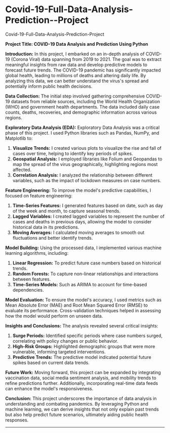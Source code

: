 # Covid-19-Full-Data-Analysis-Prediction--Project
Covid-19-Full-Data-Analysis-Prediction-Project

**Project Title: COVID-19 Data Analysis and Prediction Using Python**

**Introduction:**
In this project, I embarked on an in-depth analysis of COVID-19 (Corona Viral) data spanning from 2019 to 2021. The goal was to extract meaningful insights from raw data and develop predictive models to forecast future trends. The COVID-19 pandemic has significantly impacted global health, leading to millions of deaths and altering daily life. By analyzing this data, we can better understand the virus's spread and potentially inform public health decisions.

**Data Collection:**
The initial step involved gathering comprehensive COVID-19 datasets from reliable sources, including the World Health Organization (WHO) and government health departments. The data included daily case counts, deaths, recoveries, and demographic information across various regions.

**Exploratory Data Analysis (EDA):**
Exploratory Data Analysis was a critical phase of this project. I used Python libraries such as Pandas, NumPy, and Matplotlib to:

1. **Visualize Trends:** I created various plots to visualize the rise and fall of cases over time, helping to identify key periods of spikes.
2. **Geospatial Analysis:** I employed libraries like Folium and Geopandas to map the spread of the virus geographically, highlighting regions most affected.
3. **Correlation Analysis:** I analyzed the relationship between different variables, such as the impact of lockdown measures on case numbers.

**Feature Engineering:**
To improve the model's predictive capabilities, I focused on feature engineering:

1. **Time-Series Features:** I generated features based on date, such as day of the week and month, to capture seasonal trends.
2. **Lagged Variables:** I created lagged variables to represent the number of cases and deaths in previous days, allowing the model to consider historical data in its predictions.
3. **Moving Averages:** I calculated moving averages to smooth out fluctuations and better identify trends.

**Model Building:**
Using the processed data, I implemented various machine learning algorithms, including:

1. **Linear Regression:** To predict future case numbers based on historical trends.
2. **Random Forests:** To capture non-linear relationships and interactions between features.
3. **Time-Series Models:** Such as ARIMA to account for time-based dependencies.

**Model Evaluation:**
To ensure the model's accuracy, I used metrics such as Mean Absolute Error (MAE) and Root Mean Squared Error (RMSE) to evaluate its performance. Cross-validation techniques helped in assessing how the model would perform on unseen data.

**Insights and Conclusions:**
The analysis revealed several critical insights:

1. **Surge Periods:** Identified specific periods where case numbers surged, correlating with policy changes or public behavior.
2. **High-Risk Groups:** Highlighted demographic groups that were more vulnerable, informing targeted interventions.
3. **Predictive Trends:** The predictive model indicated potential future spikes based on current data trends.

**Future Work:**
Moving forward, this project can be expanded by integrating vaccination data, social media sentiment analysis, and mobility trends to refine predictions further. Additionally, incorporating real-time data feeds can enhance the model's responsiveness.

**Conclusion:**
This project underscores the importance of data analysis in understanding and combating pandemics. By leveraging Python and machine learning, we can derive insights that not only explain past trends but also help predict future scenarios, ultimately aiding public health responses.

---
